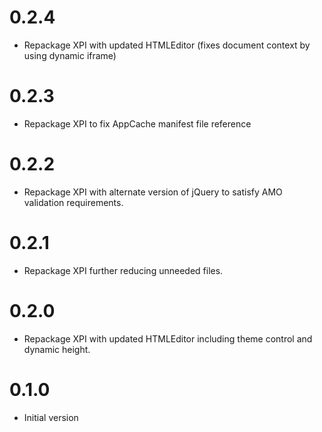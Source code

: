 # 0.2.4
- Repackage XPI with updated HTMLEditor (fixes document context by using dynamic iframe)

# 0.2.3
- Repackage XPI to fix AppCache manifest file reference

# 0.2.2
- Repackage XPI with alternate version of jQuery to satisfy AMO validation requirements.

# 0.2.1
- Repackage XPI further reducing unneeded files.

# 0.2.0
- Repackage XPI with updated HTMLEditor including theme control and dynamic height.

# 0.1.0
- Initial version
